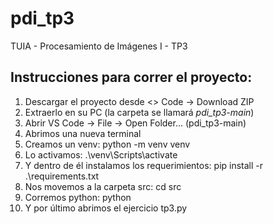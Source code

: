 # pdi_tp3
TUIA - Procesamiento de Imágenes I - TP3

## Instrucciones para correr el proyecto:
1) Descargar el proyecto desde <> Code -> Download ZIP
2) Extraerlo en su PC (la carpeta se llamará *pdi_tp3-main*)
3) Abrir VS Code -> File -> Open Folder... (pdi_tp3-main)
4) Abrimos una nueva terminal
5) Creamos un venv: python -m venv venv
6) Lo activamos: .\venv\Scripts\activate
8) Y dentro de él instalamos los requerimientos: pip install -r .\requirements.txt
9) Nos movemos a la carpeta src: cd src
10) Corremos python: python
11) Y por último abrimos el ejercicio tp3.py
